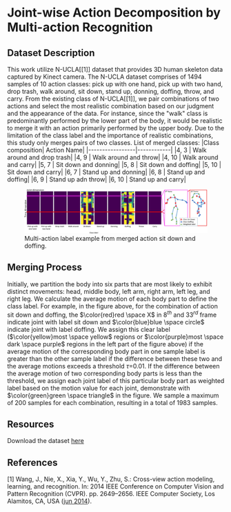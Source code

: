 # Joint-wise Action Decomposition by Multi-action Recognition
## Dataset Description
This work utilize N-UCLA[[1]] dataset that provides 3D human skeleton data captured by Kinect camera. The N-UCLA dataset comprises of 1494 samples of 10 action classes: pick up with one hand, pick up with two hand, drop trash, walk around, sit down, stand up, donning, doffing, throw, and carry.
From the existing class of N-UCLA[[1]], we pair combinations of two actions and select the most realistic combination based on our judgment and the appearance of the data. 
For instance, since the "walk" class is predominantly performed by the lower part of the body, it would be realistic to merge it with an action primarily performed by the upper body. 
Due to the limitation of the class label and the importance of realistic combinations, this study only merges pairs of two classes.
List of merged classes:
|Class composition| Action Name|
|-----------------|------------|
|4, 3 | Walk around and drop trash|
|4, 9 | Walk around and throw|
|4, 10 | Walk around and carry|
|5, 7 | Sit down and donning|
|5, 8 | Sit down and doffing|
|5, 10 | Sit down and carry|
|6, 7 | Stand up and donning|
|6, 8 | Stand up and doffing|
|6, 9 | Stand up adn throw|
|6, 10 | Stand up and carry|


<figure>
  <img src="Figure/sample.jpg" alt="">
  <figcaption>Multi-action label example from merged action sit down and doffing.</figcaption>
</figure>

## Merging Process
Initially, we partition the body into six parts that are most likely to exhibit distinct movements: head, middle body, left arm, right arm, left leg, and right leg. We calculate the average motion of each body part to define the class label. 
For example, in the figure above, for the combination of action sit down and doffing, the $\color{red}red \space X$ in $8^{th}$ and $33^{rd}$ frame indicate joint with label sit down and $\color{blue}blue \space circle$ indicate joint with label doffing. 
We assign this clear label ($\color{yellow}most \space yellow$ regions or $\color{purple}most \space dark \space purple$ regions in the left part of the figure above) if the average motion of the corresponding body part in one sample label is greater than the other sample label if the difference between these two and the average motions exceeds a threshold $\tau$=0.01. 
If the difference between the average motion of two corresponding body parts is less than the threshold, we assign each joint label of this particular body part as weighted label based on the motion value for each joint, demonstrate with $\color{green}green \space triangle$ in the figure. 
We sample a maximum of 200 samples for each combination, resulting in a total of 1983 samples.

## Resources
Download the dataset [here](https://drive.google.com/file/d/1LiZotTZS3L7FugxDdtOIsrvduVvXR76o/view?usp=sharing)

## References
<a id="1">[1]</a>
Wang, J., Nie, X., Xia, Y., Wu, Y., Zhu, S.: Cross-view action modeling, learning, and recognition. In: 2014 IEEE Conference on Computer Vision and Pattern Recognition (CVPR). pp. 2649–2656. IEEE Computer Society, Los Alamitos, CA, USA ([jun 2014](https://doi.org/10.1109/CVPR.2014.339)). 
